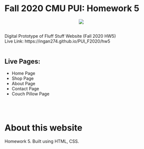 # Fall 2020 CMU PUI: Homework 5
<p align="center">
<img src="https://media.giphy.com/media/3ohhwywk40IjttKOvS/giphy.gif">
</p>
<br>
Digital Prototype of Fluff Stuff Website (Fall 2020 HW5)
<br>
Live Link: https://ingan274.github.io/PUI_F2020/hw5
<br>
<br>

## Live Pages:
<ul>
  <li> Home Page </li>
  <li> Shop Page </li>
  <li> About Page </li>
  <li> Contact Page </li>
  <li> Couch Pillow Page </li>
</ul>

<br>
<br>

# About this website
Homework 5. Built using HTML, CSS.
